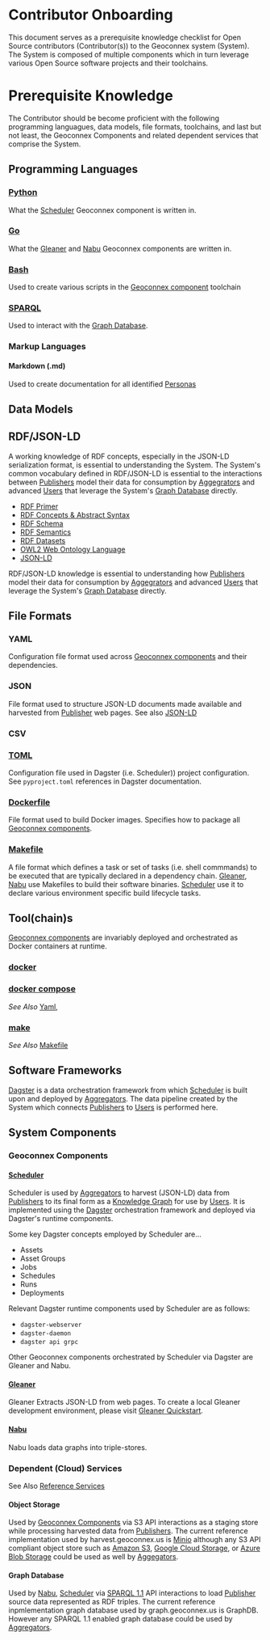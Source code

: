 # Contributor Onboarding
This document serves as a prerequisite knowledge checklist for Open Source contributors (Contributor(s)) to the Geoconnex system (System). The System is composed of multiple components which in turn leverage various Open Source software projects and their toolchains.  

# Prerequisite Knowledge

The Contributor should be become proficient with the following programming languagues, data models, file formats, toolchains, and last but not least, the Geoconnex Components and related dependent services that comprise the System.

## Programming Languages

### [Python](https://python.org)
What the [Scheduler](#scheduler) Geoconnex component is written in. 
### [Go](https://https://go.dev/)
What the [Gleaner](#gleaner) and [Nabu](#nabu) Geoconnex components are written in.
### [Bash](https://www.gnu.org/software/bash/manual/bash.html)
Used to create various scripts in the [Geoconnex component](#geoconnex-components) toolchain
### [SPARQL](https://www.w3.org/TR/sparql11-query/)
Used to interact with the [Graph Database](#graph-database).

### Markup Languages

#### Markdown (.md)
Used to create documentation for all identified [Personas](README.md#personas)

## Data Models

## RDF/JSON-LD
A working knowledge of RDF concepts, especially in the JSON-LD serialization format, is essential to understanding the System. The System's common vocabulary defined in RDF/JSON-LD is essential to the interactions between [Publishers](README.md#persona-publisher) model their data for consumption by [Aggegrators](README.md#persona-aggregator) and advanced [Users](README.md#persona-user) that leverage the System's [Graph Database](#graph-database) directly. 


* [RDF Primer](https://www.w3.org/TR/rdf11-primer/)
* [RDF Concepts & Abstract Syntax](https://www.w3.org/TR/2014/REC-rdf11-concepts-20140225/)
* [RDF Schema](https://www.w3.org/TR/2014/REC-rdf-schema-20140225/)
* [RDF Semantics](https://www.w3.org/TR/2014/REC-rdf11-mt-20140225/)
* [RDF Datasets](https://www.w3.org/TR/2014/NOTE-rdf11-datasets-20140225/)
* [OWL2 Web Ontology Language](https://www.w3.org/TR/owl2-overview/)
* [JSON-LD](https://json-ld.org/)

RDF/JSON-LD knowledge is essential to understanding how [Publishers](README.md#persona-publisher) model their data for consumption by [Aggegrators](README.md#persona-aggregator) and advanced [Users](README.md#persona-user) that leverage the System's [Graph Database](#graph-database) directly. 


## File Formats

### YAML 
Configuration file format used across [Geoconnex components](#geoconnex-components) and their dependencies.
### JSON
File format used to structure JSON-LD documents made available and harvested from  [Publisher](README.md#persona-publisher) web pages. See also [JSON-LD](#json-ld)
### CSV

### [TOML](https://toml.io/en/)
Configuration file used in  Dagster (i.e. Scheduler)) project configuration. See `pyproject.toml` references in Dagster documentation.    
### [Dockerfile](https://docs.docker.com/engine/reference/builder/) 
File format used to build Docker images. Specifies how to package all [Geoconnex components](#geoconnex-components). 

### [Makefile](https://makefiletutorial.com/) 
A file format which defines a task or set of tasks (i.e. shell commmands) to be executed that are typically declared in a dependency chain.  [Gleaner](#gleaner), [Nabu](#nabu) use Makefiles to build their software binaries.  [Scheduler](#scheduler) use it to declare various environment specific build lifecycle tasks.

## Tool(chain)s

[Geoconnex components](#geoconnex-components) are invariably deployed and orchestrated as Docker containers at runtime. 

### [docker](https://docs.docker.com/engine/reference/commandline/cli/) 
### [docker compose](https://docs.docker.com/compose/)
*See Also* [Yaml](#yaml), 
### [make](https://www.gnu.org/software/make/manual/make.html) 
*See Also* [Makefile](#makefile)

## Software Frameworks

[Dagster](https://docs.dagster.io/getting-started?) is a data orchestration framework from which [Scheduler](#scheduler) is built upon and deployed by [Aggregators](README.md#persona-aggregator). The data pipeline created by the System which connects [Publishers](README.md#persona-publisher) to [Users](README.md#persona-user) is  performed here. 


## System Components 

### Geoconnex Components

#### [Scheduler](https://github.com/gleanerio/scheduler) 

Scheduler is used by [Aggregators](README.md#persona-aggregator) to harvest (JSON-LD) data from [Publishers](../README.md#persona-publisher) to its final form as a [Knowledge Graph](README.md#graph) for use by [Users](README.md#persona-user). It is implemented  using the [Dagster](#dagster) orchestration framework and deployed via Dagster's runtime components. 

Some key Dagster concepts employed by Scheduler are...

- Assets
- Asset Groups
- Jobs
- Schedules
- Runs
- Deployments

Relevant Dagster runtime components used by Scheduler are as follows:

- `dagster-webserver`
- `dagster-daemon`
- `dagster api grpc`

Other Geoconnex components orchestrated by Scheduler via Dagster are Gleaner and Nabu. 

#### [Gleaner](https://github.com/gleanerio/gleaner)
Gleaner Extracts JSON-LD from web pages. To create a local Gleaner development environment, please visit [Gleaner Quickstart](gleaner.md).
#### [Nabu](https://github.com/gleanerio/nabu) 
Nabu loads data graphs into triple-stores.

### Dependent (Cloud) Services 

See Also [Reference Services](README.md#reference-services)

#### Object Storage

Used by [Geoconnex Components](#geoconnex-components) via S3 API interactions as a staging store while processing harvested data from [Publishers](README.md#persona-publisher). The current reference implementation used by harvest.geoconnex.us is [Minio](https://github.com/minio/minio) although any S3 API compliant object store such as [Amazon S3](https://www.google.com/search?q=Amazon+S3), [Google Cloud Storage](https://www.google.com/search?q=Google+Cloud+Storage), or [Azure Blob Storage](https://www.google.com/search?q=Azure+Blob+Storage) could be used as well by [Aggegators](README.md#persona-aggregator).

#### Graph Database

Used by [Nabu](#nabu), [Scheduler](#scheduler) via [SPARQL 1.1](#sparql) API interactions to load [Publisher](README.md#persona-publisher) source data represented as RDF triples. The current reference inpmlementation graph database used by graph.geoconnex.us is GraphDB.  However any SPARQL 1.1 enabled graph database could be used by [Aggregators](README.md#persona-aggregator).

